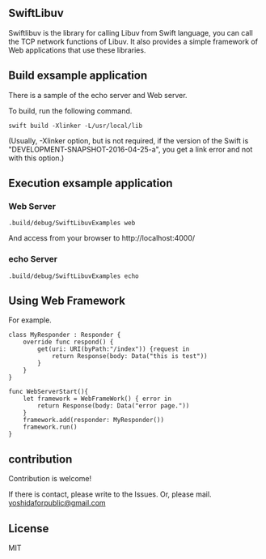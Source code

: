 ## SwiftLibuv

Swiftlibuv is the library for calling Libuv from Swift language, you can call the TCP network functions of Libuv. It also provides a simple framework of Web applications that use these libraries.

## Build exsample application

There is a sample of the echo server and Web server.

To build, run the following command.
```
swift build -Xlinker -L/usr/local/lib
```
(Usually, -Xlinker option, but is not required, if the version of the Swift is "DEVELOPMENT-SNAPSHOT-2016-04-25-a", you get a link error and not with this option.)

## Execution exsample application

### Web Server
```
.build/debug/SwiftLibuvExamples web
```
And access from your browser to http://localhost:4000/


### echo Server
```
.build/debug/SwiftLibuvExamples echo
```

## Using Web Framework

For example.
```
class MyResponder : Responder {
    override func respond() {
        get(uri: URI(byPath:"/index")) {request in
            return Response(body: Data("this is test"))
        }
    }
}

func WebServerStart(){
    let framework = WebFrameWork() { error in
        return Response(body: Data("error page."))
    }
    framework.add(responder: MyResponder())
    framework.run()
}
```

## contribution

Contribution is welcome!

If there is contact, please write to the Issues. Or, please mail.
yoshidaforpublic@gmail.com

## License

 MIT

